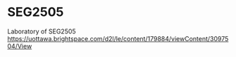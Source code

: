 # SEG2505
Laboratory of SEG2505
https://uottawa.brightspace.com/d2l/le/content/179884/viewContent/3097504/View

